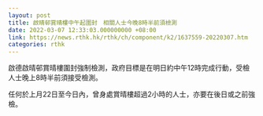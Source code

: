 ```yaml
---
layout: post
title: 啟晴邨賞晴樓中午起圍封　相關人士今晚8時半前須檢測
date: 2022-03-07 12:33:03.000000000 +08:00
link: https://news.rthk.hk/rthk/ch/component/k2/1637559-20220307.htm
categories: rthk
---
```


啟德啟晴邨賞晴樓圍封強制檢測，政府目標是在明日約中午12時完成行動，受檢人士晚上8時半前須接受檢測。

任何於上月22日至今日內，曾身處賞晴樓超過2小時的人士，亦要在後日或之前強檢。
